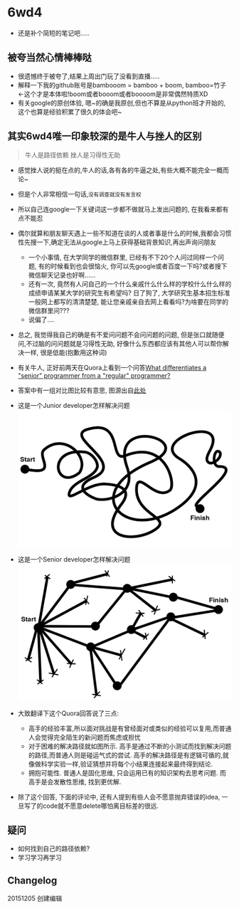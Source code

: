 # 6wd4

* 还是补个简短的笔记吧.....

## 被夸当然心情棒棒哒
* 很遗憾终于被夸了,结果上周出门玩了没看到直播.....
* 解释一下我的github账号是bambooom = bamboo + boom, bamboo=竹子<-这个才是本体啦!boom或者booom或者boooom是非常偶然特质XD
* 有关google的原创体验, 嗯~的确是我原创,但也不算是从python班才开始的,这个也算是经验积累了很久的体会吧~

## 其实6wd4唯一印象较深的是牛人与挫人的区别
> 牛人是路径依赖
> 挫人是习得性无助

* 感觉挫人说的挺在点的,牛人的话,各有各的牛逼之处,有些大概不能完全一概而论~
* 但是个人非常相信一句话,```没有调查就没有发言权```
* 所以自己连google一下关键词这一步都不做就马上发出问题的, 在我看来都有点不能忍
* 偶尔就算和朋友聊天遇上一些不知道在谈的人或者事是什么的时候,我都会习惯性先搜一下,确定无法从google上马上获得基础背景知识,再出声询问朋友
	* 一个小事情, 在大学同学的微信群里, 已经有不下20个人问过同样一个问题, 有的时候看到也会很恼火, 你可以先google或者百度一下吗?或者搜下微信聊天记录也好啊......
	* 还有一次, 竟然有人问自己的一个什么亲戚什么什么样的学校什么什么样的成绩申请某某大学的研究生有希望吗? 日了狗了, 大学研究生基本招生标准一般网上都写的清清楚楚, 能让您亲戚亲自去网上看看吗?为啥要在同学的微信群里问???
	* 说偏了....
* 总之, 我觉得我自己的确是有不爱问问题不会问问题的问题, 但是张口就随便问,不过脑的问问题就是习得性无助, 好像什么东西都应该有其他人可以帮你解决一样, 很是低能(抱歉用这种词)


* 有关牛人, 正好前两天在Quora上看到一个问答[What differentiates a "senior" programmer from a "regular" programmer?](https://www.quora.com/What-differentiates-a-senior-programmer-from-a-regular-programmer/answer/Aziz-Ali)
* 答案中有一组对比图比较有意思, 图源出自[此处](https://medium.com/the-year-of-the-looking-glass/junior-designers-vs-senior-designers-fbe483d3b51e#.mjo7amyel)
* 这是一个Junior developer怎样解决问题  
![](JuniorDev.png)
* 这是一个Senior developer怎样解决问题  
![](SeniorDev.png)

* 大致翻译下这个Quora回答说了三点:
	* 高手的经验丰富,所以面对挑战是有曾经面对或类似的经验可以复用,而普通人会觉得完全陌生的新问题而焦虑或担忧
	* 对于困难的解决路径就如图所示. 高手是通过不断的小测试而找到解决问题的路径,而普通人则是碰运气式的尝试. 高手的解决路径是有逻辑可循的,就像做科学实验一样,验证猜想并将每个小结果连接起来最终得到结论.
	* 拥抱可能性. 普通人是固化思维, 只会运用已有的知识架构去思考问题. 而高手是会发散性思维, 找到更优解.
* 除了这个回答, 下面的评论中, 还有人提到有些人会不愿意抛弃错误的idea, 一旦写了的code就不愿意delete哪怕离目标差的很远.


## 疑问
* 如何找到自己的路径依赖?
* 学习学习再学习


## Changelog
20151205 创建编辑


